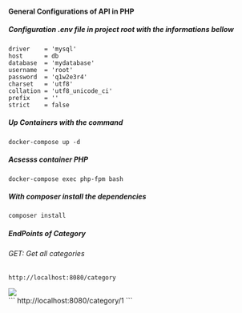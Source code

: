#### General Configurations of API in PHP

#####  Configuration .env file in project root with the informations bellow

```
driver    = 'mysql'
host      = db
database  = 'mydatabase'
username  = 'root'
password  = 'q1w2e3r4'
charset   = 'utf8'
collation = 'utf8_unicode_ci'
prefix    = ''
strict    = false
```

##### Up Containers with the command

```
docker-compose up -d
```

##### Acsesss container PHP

```
docker-compose exec php-fpm bash
```
##### With composer install the dependencies

```
composer install
```

##### EndPoints of Category

 ###### GET: Get all categories
```
http://localhost:8080/category
```
<img src="https://github.com/EliveltonEGS/API_PHP/assets/58617663/a992ae77-f62b-4617-9256-ec6cd5b4bd21">
</br>
```
http://localhost:8080/category/1
```

